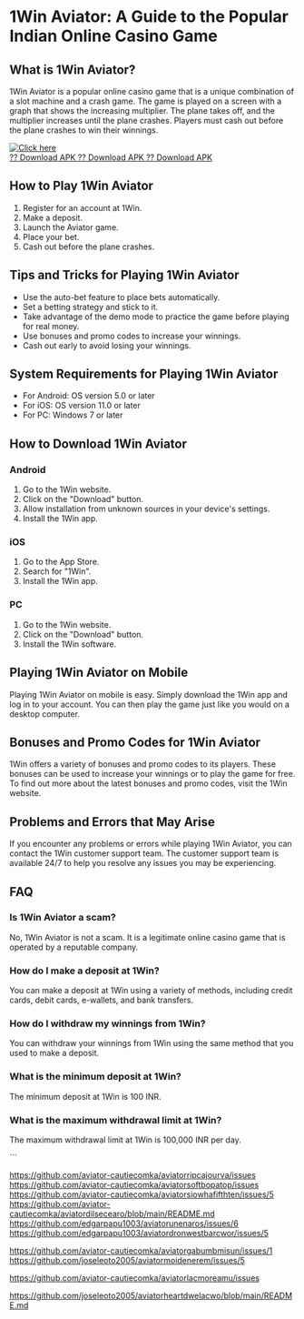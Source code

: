 # 1Win Aviator: A Guide to the Popular Indian Online Casino Game

## What is 1Win Aviator?

1Win Aviator is a popular online casino game that is a unique
combination of a slot machine and a crash game. The game is played on a
screen with a graph that shows the increasing multiplier. The plane
takes off, and the multiplier increases until the plane crashes. Players
must cash out before the plane crashes to win their winnings.

[![Click
here](https://readscoops.com/wp-content/uploads/2023/03/Readscoop-aviator-1-1.jpg)](https://traff.sbs/deff)\
[?? Download APK ?? Download APK ?? Download
APK](https://traff.sbs/deff)

## How to Play 1Win Aviator

1.  Register for an account at 1Win.
2.  Make a deposit.
3.  Launch the Aviator game.
4.  Place your bet.
5.  Cash out before the plane crashes.

## Tips and Tricks for Playing 1Win Aviator

-   Use the auto-bet feature to place bets automatically.
-   Set a betting strategy and stick to it.
-   Take advantage of the demo mode to practice the game before playing
    for real money.
-   Use bonuses and promo codes to increase your winnings.
-   Cash out early to avoid losing your winnings.

## System Requirements for Playing 1Win Aviator

-   For Android: OS version 5.0 or later
-   For iOS: OS version 11.0 or later
-   For PC: Windows 7 or later

## How to Download 1Win Aviator

### Android

1.  Go to the 1Win website.
2.  Click on the "Download" button.
3.  Allow installation from unknown sources in your device\'s settings.
4.  Install the 1Win app.

### iOS

1.  Go to the App Store.
2.  Search for "1Win".
3.  Install the 1Win app.

### PC

1.  Go to the 1Win website.
2.  Click on the "Download" button.
3.  Install the 1Win software.

## Playing 1Win Aviator on Mobile

Playing 1Win Aviator on mobile is easy. Simply download the 1Win app and
log in to your account. You can then play the game just like you would
on a desktop computer.

## Bonuses and Promo Codes for 1Win Aviator

1Win offers a variety of bonuses and promo codes to its players. These
bonuses can be used to increase your winnings or to play the game for
free. To find out more about the latest bonuses and promo codes, visit
the 1Win website.

## Problems and Errors that May Arise

If you encounter any problems or errors while playing 1Win Aviator, you
can contact the 1Win customer support team. The customer support team is
available 24/7 to help you resolve any issues you may be experiencing.

## FAQ

### Is 1Win Aviator a scam?

No, 1Win Aviator is not a scam. It is a legitimate online casino game
that is operated by a reputable company.

### How do I make a deposit at 1Win?

You can make a deposit at 1Win using a variety of methods, including
credit cards, debit cards, e-wallets, and bank transfers.

### How do I withdraw my winnings from 1Win?

You can withdraw your winnings from 1Win using the same method that you
used to make a deposit.

### What is the minimum deposit at 1Win?

The minimum deposit at 1Win is 100 INR.

### What is the maximum withdrawal limit at 1Win?

The maximum withdrawal limit at 1Win is 100,000 INR per day.

\`\`\`



https://github.com/aviator-cautiecomka/aviatorripcajourva/issues
https://github.com/aviator-cautiecomka/aviatorsoftbopatop/issues
https://github.com/aviator-cautiecomka/aviatorsiowhafifthten/issues/5
https://github.com/aviator-cautiecomka/aviatordilsecearo/blob/main/README.md
https://github.com/edgarpapu1003/aviatorunenaros/issues/6
https://github.com/edgarpapu1003/aviatordronwestbarcwor/issues/5

https://github.com/aviator-cautiecomka/aviatorgabumbmisun/issues/1
https://github.com/joseleoto2005/aviatormoidenerem/issues/5

https://github.com/aviator-cautiecomka/aviatorlacmoreamu/issues

https://github.com/joseleoto2005/aviatorheartdwelacwo/blob/main/README.md
